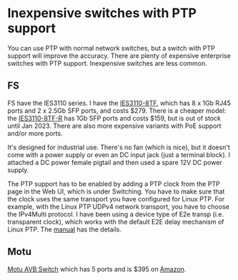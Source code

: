 # Inexpensive switches with PTP support

You can use PTP with normal network switches, but a switch with PTP support will improve the accuracy. There are plenty of expensive enterprise switches with PTP support. Inexpensive switches are less common.

## FS

FS have the IES3110 series. I have the [IES3110-8TF](https://www.fs.com/products/138510.html), which has 8 x 1Gb RJ45 ports and 2 x 2.5Gb SFP ports, and costs $279. There is a cheaper model: the [IES3110-8TF-R](https://www.fs.com/products/148180.html) has 1Gb SFP ports and costs $159, but is out of stock until Jan 2023. There are also more expensive variants with PoE support and/or more ports.

It's designed for industrial use. There's no fan (which is nice), but it doesn't come with a power supply or even an DC input jack (just a terminal block). I attached a DC power female pigtail and then used a spare 12V DC power supply.

The PTP support has to be enabled by adding a PTP clock from the PTP page in the Web UI, which is under Switching. You have to make sure that the clock uses the same transport you have configured for Linux PTP. For example, with the Linux PTP UDPv4 network transport, you have to choose the IPv4Multi protocol. I have been using a device type of E2e transp (i.e. transparent clock), which works with the default E2E delay mechanism of Linux PTP. The [manual](https://resource.fs.com/mall/file/user_manual/ies3110-8tf-and-ies3110-8tf-p-switches-configuration-guide.pdf) has the details.

## Motu

[Motu AVB Switch](https://motu.com/en-us/products/avb/avb-switch/) which has 5 ports and is $395 on [Amazon](https://www.amazon.com/MOTU-AVB-Switch-5-Port-Bridging/dp/B00M8IA7AU).
